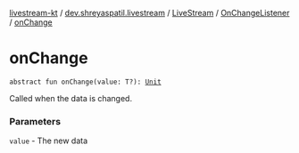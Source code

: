 [livestream-kt](../../../index.md) / [dev.shreyaspatil.livestream](../../index.md) / [LiveStream](../index.md) / [OnChangeListener](index.md) / [onChange](./on-change.md)

# onChange

`abstract fun onChange(value: T?): `[`Unit`](https://kotlinlang.org/api/latest/jvm/stdlib/kotlin/-unit/index.html)

Called when the data is changed.

### Parameters

`value` - The new data